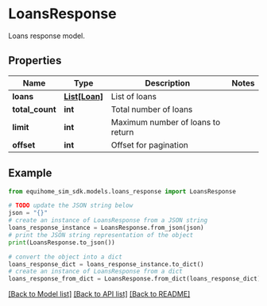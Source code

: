 # LoansResponse

Loans response model.

## Properties

Name | Type | Description | Notes
------------ | ------------- | ------------- | -------------
**loans** | [**List[Loan]**](Loan.md) | List of loans | 
**total_count** | **int** | Total number of loans | 
**limit** | **int** | Maximum number of loans to return | 
**offset** | **int** | Offset for pagination | 

## Example

```python
from equihome_sim_sdk.models.loans_response import LoansResponse

# TODO update the JSON string below
json = "{}"
# create an instance of LoansResponse from a JSON string
loans_response_instance = LoansResponse.from_json(json)
# print the JSON string representation of the object
print(LoansResponse.to_json())

# convert the object into a dict
loans_response_dict = loans_response_instance.to_dict()
# create an instance of LoansResponse from a dict
loans_response_from_dict = LoansResponse.from_dict(loans_response_dict)
```
[[Back to Model list]](../README.md#documentation-for-models) [[Back to API list]](../README.md#documentation-for-api-endpoints) [[Back to README]](../README.md)


